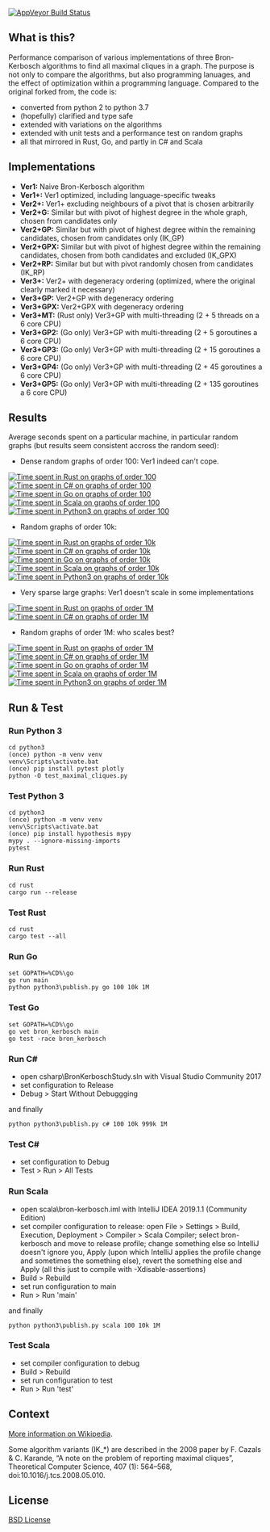 [![AppVeyor Build Status](https://ci.appveyor.com/api/projects/status/github/ssomers/bron-kerbosch?svg=true&branch=master)](https://ci.appveyor.com/project/ssomers/bron-kerbosch)

## What is this?

Performance comparison of various implementations of three Bron-Kerbosch algorithms to find all maximal cliques in a graph.
The purpose is not only to compare the algorithms, but also programming lanuages, and the effect of optimization within a programming language.
Compared to the original forked from, the code is:
* converted from python 2 to python 3.7
* (hopefully) clarified and type safe
* extended with variations on the algorithms
* extended with unit tests and a performance test on random graphs
* all that mirrored in Rust, Go, and partly in C# and Scala

## Implementations

* **Ver1:** Naive Bron-Kerbosch algorithm
* **Ver1+:** Ver1 optimized, including language-specific tweaks
* **Ver2+:** Ver1+ excluding neighbours of a pivot that is chosen arbitrarily
* **Ver2+G:** Similar but with pivot of highest degree in the whole graph, chosen from candidates only
* **Ver2+GP:** Similar but with pivot of highest degree within the remaining candidates, chosen from candidates only (IK\_GP)
* **Ver2+GPX:** Similar but with pivot of highest degree within the remaining candidates, chosen from both candidates and excluded (IK\_GPX)
* **Ver2+RP:** Similar but but with pivot randomly chosen from candidates (IK\_RP)
* **Ver3+:** Ver2+ with degeneracy ordering (optimized, where the original clearly marked it necessary)
* **Ver3+GP:** Ver2+GP with degeneracy ordering
* **Ver3+GPX:** Ver2+GPX with degeneracy ordering
* **Ver3+MT:** (Rust only) Ver3+GP with multi-threading (2 + 5 threads on a 6 core CPU)
* **Ver3+GP2:** (Go only) Ver3+GP with multi-threading (2 + 5 goroutines a 6 core CPU)
* **Ver3+GP3:** (Go only) Ver3+GP with multi-threading (2 + 15 goroutines a 6 core CPU)
* **Ver3+GP4:** (Go only) Ver3+GP with multi-threading (2 + 45 goroutines a 6 core CPU)
* **Ver3+GP5:** (Go only) Ver3+GP with multi-threading (2 + 135 goroutines a 6 core CPU)

## Results

Average seconds spent on a particular machine, in particular random graphs (but results seem consistent accross the random seed):

* Dense random graphs of order 100: Ver1 indeed can't cope.

[![Time spent in Rust on graphs of order 100](https://plot.ly/~stein.somers/153.png?share_key=AvQmqLCv53BIi1Hj30a8Dd "View interactively")](https://plot.ly/~stein.somers/153/?share_key=AvQmqLCv53BIi1Hj30a8Dd)
[![Time spent in C# on graphs of order 100](https://plot.ly/~stein.somers/237.png?share_key=DqinsfUmGJVNhW9jPg5r4S "View interactively")](https://plot.ly/~stein.somers/237/?share_key=DqinsfUmGJVNhW9jPg5r4S)
[![Time spent in Go on graphs of order 100](https://plot.ly/~stein.somers/183.png?share_key=WseMiu6UJZgAKyQvTF2bJp "View interactively")](https://plot.ly/~stein.somers/183/?share_key=WseMiu6UJZgAKyQvTF2bJp)
[![Time spent in Scala on graphs of order 100](https://plot.ly/~stein.somers/197.png?share_key=F33K579eKLzY0A7fSherUI "View interactively")](https://plot.ly/~stein.somers/197/?share_key=F33K579eKLzY0A7fSherUI)
[![Time spent in Python3 on graphs of order 100](https://plot.ly/~stein.somers/157.png?share_key=FMnLKjdaEhpyZlGG6nH09O "View interactively")](https://plot.ly/~stein.somers/157/?share_key=FMnLKjdaEhpyZlGG6nH09O)

* Random graphs of order 10k:

[![Time spent in Rust on graphs of order 10k](https://plot.ly/~stein.somers/124.png?share_key=IFDVpkT7WiFl8n2Cc8Tjnj "View interactively")](https://plot.ly/~stein.somers/124/?share_key=IFDVpkT7WiFl8n2Cc8Tjnj)
[![Time spent in C# on graphs of order 10k](https://plot.ly/~stein.somers/239.png?share_key=SAxyM6pj8iMenK6SfIr9Um "View interactively")](https://plot.ly/~stein.somers/239/?share_key=SAxyM6pj8iMenK6SfIr9Um)
[![Time spent in Go on graphs of order 10k](https://plot.ly/~stein.somers/187.png?share_key=EtNe8FbmD8BwrxBaC7dHBt "View interactively")](https://plot.ly/~stein.somers/187/?share_key=EtNe8FbmD8BwrxBaC7dHBt)
[![Time spent in Scala on graphs of order 10k](https://plot.ly/~stein.somers/199.png?share_key=ZM9Igh4glwfW0rFVJFzf3s "View interactively")](https://plot.ly/~stein.somers/199/?share_key=ZM9Igh4glwfW0rFVJFzf3s)
[![Time spent in Python3 on graphs of order 10k](https://plot.ly/~stein.somers/128.png?share_key=8AATmcjFpdY0onO7L9nmad "View interactively")](https://plot.ly/~stein.somers/128/?share_key=8AATmcjFpdY0onO7L9nmad)

* Very sparse large graphs: Ver1 doesn't scale in some implementations

[![Time spent in Rust on graphs of order 1M](https://plot.ly/~stein.somers/265.png?share_key=pr6lBghz9gi7b16rFrFS6n "View interactively")](https://plot.ly/~stein.somers/265/?share_key=pr6lBghz9gi7b16rFrFS6n)
[![Time spent in C# on graphs of order 1M](https://plot.ly/~stein.somers/267.png?share_key=Q6X4A2vOdBvCKcsEkVKoI3 "View interactively")](https://plot.ly/~stein.somers/267/?share_key=Q6X4A2vOdBvCKcsEkVKoI3)

* Random graphs of order 1M: who scales best?

[![Time spent in Rust on graphs of order 1M](https://plot.ly/~stein.somers/155.png?share_key=n5CnokKbHg9fwfBXyyUMOU "View interactively")](https://plot.ly/~stein.somers/155/?share_key=n5CnokKbHg9fwfBXyyUMOU)
[![Time spent in C# on graphs of order 1M](https://plot.ly/~stein.somers/261.png?share_key=DSsVRnQJEqbKPxQn8RyaSX "View interactively")](https://plot.ly/~stein.somers/261/?share_key=DSsVRnQJEqbKPxQn8RyaSX)
[![Time spent in Go on graphs of order 1M](https://plot.ly/~stein.somers/189.png?share_key=55O2tqyLcqoFVfH89tWesI "View interactively")](https://plot.ly/~stein.somers/189/?share_key=55O2tqyLcqoFVfH89tWesI)
[![Time spent in Scala on graphs of order 1M](https://plot.ly/~stein.somers/201.png?share_key=pAZbwXAIC0C96nD9WP38yl "View interactively")](https://plot.ly/~stein.somers/201/?share_key=pAZbwXAIC0C96nD9WP38yl)
[![Time spent in Python3 on graphs of order 1M](https://plot.ly/~stein.somers/213.png?share_key=FNQg1eSkoQaxjuw5yoEwNJ "View interactively")](https://plot.ly/~stein.somers/213/?share_key=FNQg1eSkoQaxjuw5yoEwNJ")

## Run & Test

### Run Python 3

    cd python3
    (once) python -m venv venv
    venv\Scripts\activate.bat
    (once) pip install pytest plotly
    python -O test_maximal_cliques.py

### Test Python 3

    cd python3
    (once) python -m venv venv
    venv\Scripts\activate.bat
    (once) pip install hypothesis mypy
    mypy . --ignore-missing-imports
    pytest

### Run Rust

    cd rust
    cargo run --release

### Test Rust

    cd rust
    cargo test --all

### Run Go

    set GOPATH=%CD%\go
    go run main
    python python3\publish.py go 100 10k 1M

### Test Go
    
    set GOPATH=%CD%\go
    go vet bron_kerbosch main
    go test -race bron_kerbosch

### Run C#
  - open csharp\BronKerboschStudy.sln with Visual Studio Community 2017
  - set configuration to Release
  - Debug > Start Without Debuggging

and finally

    python python3\publish.py c# 100 10k 999k 1M

### Test C#
  - set configuration to Debug
  - Test > Run > All Tests

### Run Scala
  - open scala\bron-kerbosch.iml with IntelliJ IDEA 2019.1.1 (Community Edition)
  - set compiler configuration to release: open File > Settings > Build, Execution, Deployment > Compiler > Scala Compiler; select bron-kerbosch and move to release profile; change something else so IntelliJ doesn't ignore you, Apply (upon which IntelliJ applies the profile change and sometimes the something else), revert the something else and Apply (all this just to compile with -Xdisable-assertions)
  - Build > Rebuild
  - set run configuration to main
  - Run > Run 'main'

and finally

    python python3\publish.py scala 100 10k 1M

### Test Scala
  - set compiler configuration to debug
  - Build > Rebuild
  - set run configuration to test
  - Run > Run 'test'

## Context

[More information on Wikipedia](http://en.wikipedia.org/wiki/Bron-Kerbosch_algorithm).

Some algorithm variants (IK_*) are described in the 2008 paper by F. Cazals & C. Karande, “A note on the problem of reporting maximal cliques”, Theoretical Computer Science, 407 (1): 564–568, doi:10.1016/j.tcs.2008.05.010.

## License

[BSD License](http://opensource.org/licenses/BSD-3-Clause)
